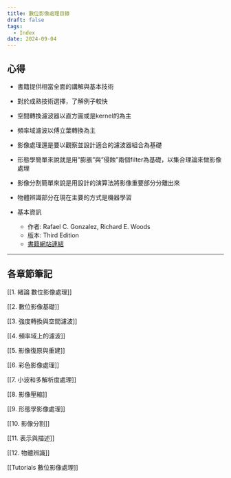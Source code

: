 ```yaml
---
title: 數位影像處理目錄
draft: false
tags:
  - Index
date: 2024-09-04
---
```


## 心得
- 書籍提供相當全面的講解與基本技術
- 對於成熟技術選擇，了解例子較快
- 空間轉換濾波器以直方圖或是kernel的為主
- 頻率域濾波以傅立葉轉換為主
- 影像處理還是要以觀察並設計適合的濾波器組合為基礎
- 形態學簡單來說就是用”膨脹”與”侵蝕”兩個filter為基礎，以集合理論來做影像處理
- 影像分割簡單來說是用設計的演算法將影像重要部分分離出來
- 物體辨識部分在現在主要的方式是機器學習



- 基本資訊
	- 作者: Rafael C. Gonzalez, Richard E. Woods
	- 版本: Third Edition
	- [書籍網站連結](https://www.imageprocessingplace.com/)

--- 
## 各章節筆記

[[1.  緒論 數位影像處理]]

[[2.  數位影像基礎]]

[[3.  強度轉換與空間濾波]]

[[4.  頻率域上的濾波]]

[[5.  影像復原與重建]]

[[6.  彩色影像處理]]

[[7.  小波和多解析度處理]]

[[8.  影像壓縮]]

[[9.  形態學影像處理]]

[[10. 影像分割]]

[[11. 表示與描述]]

[[12. 物體辨識]]

[[Tutorials 數位影像處理]]
